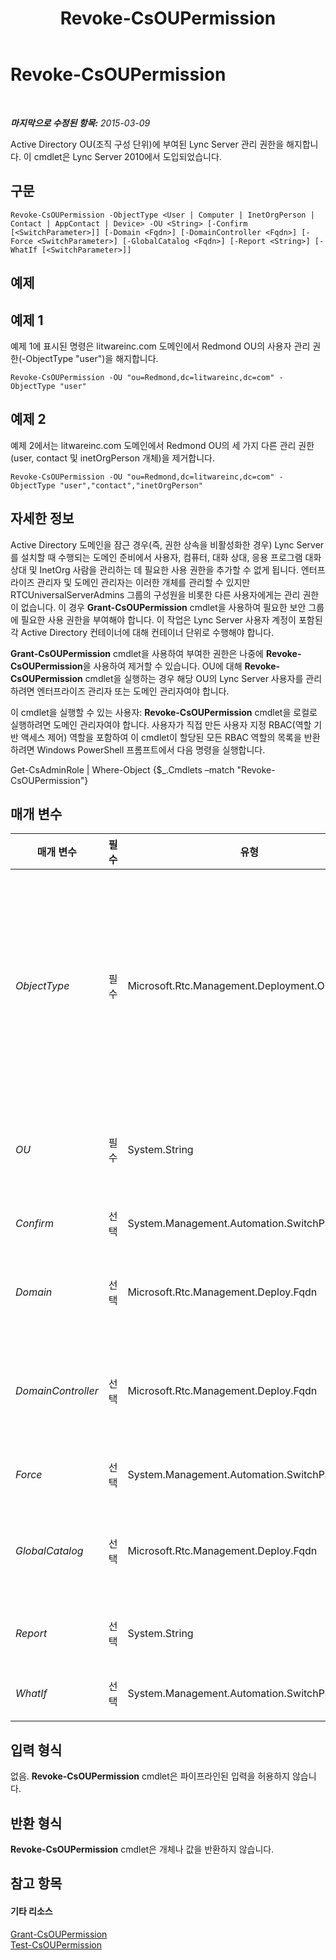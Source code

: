 ﻿---
title: Revoke-CsOUPermission
TOCTitle: Revoke-CsOUPermission
ms:assetid: de0542c9-6d11-4038-9b4a-757338d61fae
ms:mtpsurl: https://technet.microsoft.com/ko-kr/library/Gg398977(v=OCS.15)
ms:contentKeyID: 49305256
ms.date: 08/10/2015
mtps_version: v=OCS.15
ms.translationtype: HT
---

# Revoke-CsOUPermission

 

_**마지막으로 수정된 항목:** 2015-03-09_

Active Directory OU(조직 구성 단위)에 부여된 Lync Server 관리 권한을 해지합니다. 이 cmdlet은 Lync Server 2010에서 도입되었습니다.

## 구문

    Revoke-CsOUPermission -ObjectType <User | Computer | InetOrgPerson | Contact | AppContact | Device> -OU <String> [-Confirm [<SwitchParameter>]] [-Domain <Fqdn>] [-DomainController <Fqdn>] [-Force <SwitchParameter>] [-GlobalCatalog <Fqdn>] [-Report <String>] [-WhatIf [<SwitchParameter>]]

## 예제

## 예제 1

예제 1에 표시된 명령은 litwareinc.com 도메인에서 Redmond OU의 사용자 관리 권한(-ObjectType "user")을 해지합니다.

    Revoke-CsOUPermission -OU "ou=Redmond,dc=litwareinc,dc=com" -ObjectType "user"

## 예제 2

예제 2에서는 litwareinc.com 도메인에서 Redmond OU의 세 가지 다른 관리 권한(user, contact 및 inetOrgPerson 개체)을 제거합니다.

    Revoke-CsOUPermission -OU "ou=Redmond,dc=litwareinc,dc=com" -ObjectType "user","contact","inetOrgPerson"

## 자세한 정보

Active Directory 도메인을 잠근 경우(즉, 권한 상속을 비활성화한 경우) Lync Server를 설치할 때 수행되는 도메인 준비에서 사용자, 컴퓨터, 대화 상대, 응용 프로그램 대화 상대 및 InetOrg 사람을 관리하는 데 필요한 사용 권한을 추가할 수 없게 됩니다. 엔터프라이즈 관리자 및 도메인 관리자는 이러한 개체를 관리할 수 있지만 RTCUniversalServerAdmins 그룹의 구성원을 비롯한 다른 사용자에게는 관리 권한이 없습니다. 이 경우 **Grant-CsOUPermission** cmdlet을 사용하여 필요한 보안 그룹에 필요한 사용 권한을 부여해야 합니다. 이 작업은 Lync Server 사용자 계정이 포함된 각 Active Directory 컨테이너에 대해 컨테이너 단위로 수행해야 합니다.

**Grant-CsOUPermission** cmdlet을 사용하여 부여한 권한은 나중에 **Revoke-CsOUPermission**을 사용하여 제거할 수 있습니다. OU에 대해 **Revoke-CsOUPermission** cmdlet을 실행하는 경우 해당 OU의 Lync Server 사용자를 관리하려면 엔터프라이즈 관리자 또는 도메인 관리자여야 합니다.

이 cmdlet을 실행할 수 있는 사용자: **Revoke-CsOUPermission** cmdlet을 로컬로 실행하려면 도메인 관리자여야 합니다. 사용자가 직접 만든 사용자 지정 RBAC(역할 기반 액세스 제어) 역할을 포함하여 이 cmdlet이 할당된 모든 RBAC 역할의 목록을 반환하려면 Windows PowerShell 프롬프트에서 다음 명령을 실행합니다.

Get-CsAdminRole | Where-Object {$\_.Cmdlets –match "Revoke-CsOUPermission"}

## 매개 변수


<table>
<colgroup>
<col style="width: 25%" />
<col style="width: 25%" />
<col style="width: 25%" />
<col style="width: 25%" />
</colgroup>
<thead>
<tr class="header">
<th>매개 변수</th>
<th>필수</th>
<th>유형</th>
<th>설명</th>
</tr>
</thead>
<tbody>
<tr class="odd">
<td><p><em>ObjectType</em></p></td>
<td><p>필수</p></td>
<td><p>Microsoft.Rtc.Management.Deployment.ObjectType</p></td>
<td><p>이러한 권한이 적용되는 개체의 유형입니다. 사용할 수 있는 값은 다음과 같습니다.</p>
<p>User</p>
<p>Computer</p>
<p>Contact</p>
<p>AppContact</p>
<p>InetOrgPerson</p>
<p>동일한 명령에서 여러 개체 유형에 대한 권한을 해지하려면 개체 유형을 쉼표로 구분하십시오(예: -ObjectType &quot;user&quot;,&quot;computer&quot;,&quot;contact&quot;).</p></td>
</tr>
<tr class="even">
<td><p><em>OU</em></p></td>
<td><p>필수</p></td>
<td><p>System.String</p></td>
<td><p>권한을 제거할 OU의 고유 이름입니다 (예: -OU &quot;ou=Redmond,dc=litwareinc,dc=com&quot;). 명령당 하나의 OU에서만 권한을 제거할 수 있습니다.</p></td>
</tr>
<tr class="odd">
<td><p><em>Confirm</em></p></td>
<td><p>선택</p></td>
<td><p>System.Management.Automation.SwitchParameter</p></td>
<td><p>명령을 실행하기 전에 확인 메시지를 표시합니다.</p></td>
</tr>
<tr class="even">
<td><p><em>Domain</em></p></td>
<td><p>선택</p></td>
<td><p>Microsoft.Rtc.Management.Deploy.Fqdn</p></td>
<td><p>OU가 있는 도메인의 이름입니다. 이 매개 변수를 포함하지 않으면 <strong>Revoke-CsOUPermission</strong> cmdlet이 현재 도메인에서 OU를 찾습니다.</p></td>
</tr>
<tr class="odd">
<td><p><em>DomainController</em></p></td>
<td><p>선택</p></td>
<td><p>Microsoft.Rtc.Management.Deploy.Fqdn</p></td>
<td><p>관리자가 <strong>Revoke-CsOUPermission</strong> cmdlet을 실행할 때 사용할 도메인 컨트롤러의 FQDN(정규화된 도메인 이름)을 지정할 수 있습니다. 이 매개 변수를 지정하지 않으면 cmdlet이 사용 가능한 첫 번째 도메인 컨트롤러를 사용하게 됩니다.</p></td>
</tr>
<tr class="even">
<td><p><em>Force</em></p></td>
<td><p>선택</p></td>
<td><p>System.Management.Automation.SwitchParameter</p></td>
<td><p>명령을 실행할 때 발생할 수 있는 심각하지 않은 오류 메시지를 표시하지 않습니다.</p></td>
</tr>
<tr class="odd">
<td><p><em>GlobalCatalog</em></p></td>
<td><p>선택</p></td>
<td><p>Microsoft.Rtc.Management.Deploy.Fqdn</p></td>
<td><p>도메인에 있는 전역 카탈로그 서버의 정규화된 도메인 이름입니다. 사용자 도메인의 계정으로 컴퓨터에서 <strong>Revoke-CsOUPermission</strong> cmdlet을 실행하는 경우에는 이 매개 변수가 필요하지 않습니다.</p></td>
</tr>
<tr class="even">
<td><p><em>Report</em></p></td>
<td><p>선택</p></td>
<td><p>System.String</p></td>
<td><p>cmdlet이 실행될 때 만들어지는 로그 파일의 파일 경로를 지정하는 데 사용됩니다(예: -Report &quot;C:\Logs\OUPermissions.html&quot;).</p></td>
</tr>
<tr class="odd">
<td><p><em>WhatIf</em></p></td>
<td><p>선택</p></td>
<td><p>System.Management.Automation.SwitchParameter</p></td>
<td><p>명령을 실제로 실행하지 않고도 명령이 실행될 경우 발생할 수 있는 현상을 설명합니다.</p></td>
</tr>
</tbody>
</table>


## 입력 형식

없음. **Revoke-CsOUPermission** cmdlet은 파이프라인된 입력을 허용하지 않습니다.

## 반환 형식

**Revoke-CsOUPermission** cmdlet은 개체나 값을 반환하지 않습니다.

## 참고 항목

#### 기타 리소스

[Grant-CsOUPermission](grant-csoupermission.md)  
[Test-CsOUPermission](test-csoupermission.md)


